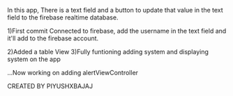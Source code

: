 



In this app, There is a text field and a button to update that value in the text field to the firebase realtime database.


1)First commit
Connected to firebase, add the username in the text field and it'll add to the firebase account.

2)Added a table View
3)Fully funtioning adding system and displaying system on the app

...Now working on adding alertViewController





CREATED BY PIYUSHXBAJAJ

